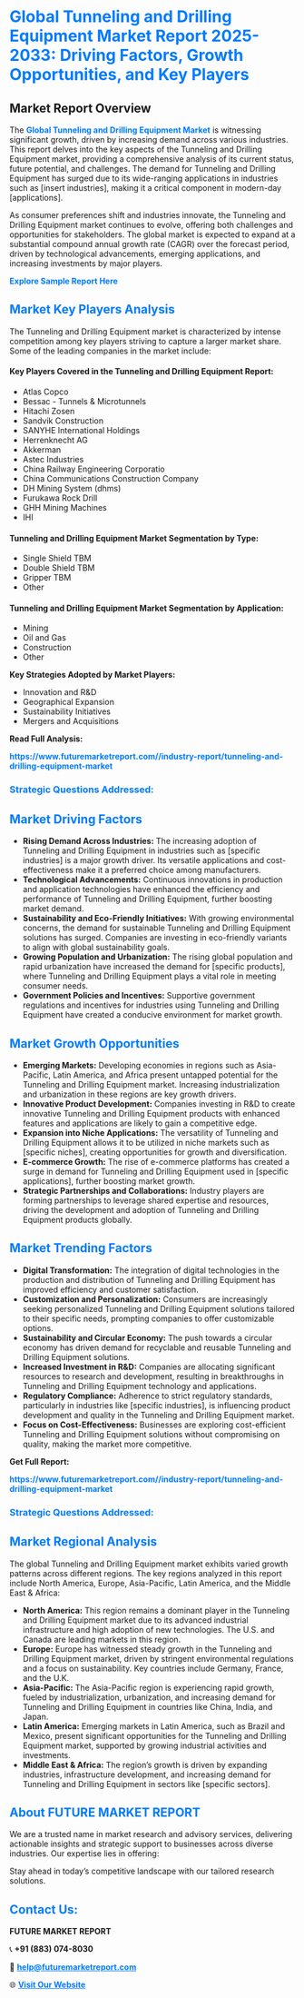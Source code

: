 <h1 style="color: #007BFF;">Global Tunneling and Drilling Equipment Market Report 2025-2033: Driving Factors, Growth Opportunities, and Key Players</h1>

<section id="overview">
<h2>Market Report Overview</h2>
<p>The <a href="https://www.futuremarketreport.com//industry-report/tunneling-and-drilling-equipment-market" style="color: #007BFF; text-decoration: none;"><strong>Global Tunneling and Drilling Equipment Market</strong></a> is witnessing significant growth, driven by increasing demand across various industries. This report delves into the key aspects of the Tunneling and Drilling Equipment market, providing a comprehensive analysis of its current status, future potential, and challenges. The demand for Tunneling and Drilling Equipment has surged due to its wide-ranging applications in industries such as [insert industries], making it a critical component in modern-day [applications].</p>
<p>As consumer preferences shift and industries innovate, the Tunneling and Drilling Equipment market continues to evolve, offering both challenges and opportunities for stakeholders. The global market is expected to expand at a substantial compound annual growth rate (CAGR) over the forecast period, driven by technological advancements, emerging applications, and increasing investments by major players.</p>
</section>

<section id="overview">
<p><a href="https://www.futuremarketreport.com//request-sample/reportId=59631" style="color: #007BFF; text-decoration: none;"><strong>Explore Sample Report Here</strong></a></p>
</section>

<section id="key-players">
<h2 style="color: #007BFF;">Market Key Players Analysis</h2>
<p>The Tunneling and Drilling Equipment market is characterized by intense competition among key players striving to capture a larger market share. Some of the leading companies in the market include:</p>
<h4>Key Players Covered in the Tunneling and Drilling Equipment Report:</h4>
<ul><li>Atlas Copco</li><li>Bessac - Tunnels &amp; Microtunnels</li><li>Hitachi Zosen</li><li>Sandvik Construction</li><li>SANYHE International Holdings</li><li>Herrenknecht AG</li><li>Akkerman</li><li>Astec Industries</li><li>China Railway Engineering Corporatio</li><li>China Communications Construction Company</li><li>DH Mining System (dhms)</li><li>Furukawa Rock Drill</li><li>GHH Mining Machines</li><li>IHI</li></ul>
<h4>Tunneling and Drilling Equipment Market Segmentation by Type:</h4>
<ul><li>Single Shield TBM</li><li>Double Shield TBM</li><li>Gripper TBM</li><li>Other</li></ul>

<h4>Tunneling and Drilling Equipment Market Segmentation by Application:</h4>
<ul><li>Mining</li><li>Oil and Gas</li><li>Construction</li><li>Other</li></ul>
<p><strong>Key Strategies Adopted by Market Players:</strong></p>
<ul>
<li>Innovation and R&D</li>
<li>Geographical Expansion</li>
<li>Sustainability Initiatives</li>
<li>Mergers and Acquisitions</li>
</ul>
</section>

<section>
<p><strong>Read Full Analysis: </strong></p><a href="https://www.futuremarketreport.com//industry-report/tunneling-and-drilling-equipment-market" style="color: #007BFF; text-decoration: none;"><strong>https://www.futuremarketreport.com//industry-report/tunneling-and-drilling-equipment-market</strong></a>
<h3 style="color: #007BFF;">Strategic Questions Addressed:</h3>
</section>

<section id="driving-factors">
<h2 style="color: #007BFF;">Market Driving Factors</h2>
<ul>
<li><strong>Rising Demand Across Industries:</strong> The increasing adoption of Tunneling and Drilling Equipment in industries such as [specific industries] is a major growth driver. Its versatile applications and cost-effectiveness make it a preferred choice among manufacturers.</li>
<li><strong>Technological Advancements:</strong> Continuous innovations in production and application technologies have enhanced the efficiency and performance of Tunneling and Drilling Equipment, further boosting market demand.</li>
<li><strong>Sustainability and Eco-Friendly Initiatives:</strong> With growing environmental concerns, the demand for sustainable Tunneling and Drilling Equipment solutions has surged. Companies are investing in eco-friendly variants to align with global sustainability goals.</li>
<li><strong>Growing Population and Urbanization:</strong> The rising global population and rapid urbanization have increased the demand for [specific products], where Tunneling and Drilling Equipment plays a vital role in meeting consumer needs.</li>
<li><strong>Government Policies and Incentives:</strong> Supportive government regulations and incentives for industries using Tunneling and Drilling Equipment have created a conducive environment for market growth.</li>
</ul>
</section>

<section id="growth-opportunities">
<h2 style="color: #007BFF;">Market Growth Opportunities</h2>
<ul>
<li><strong>Emerging Markets:</strong> Developing economies in regions such as Asia-Pacific, Latin America, and Africa present untapped potential for the Tunneling and Drilling Equipment market. Increasing industrialization and urbanization in these regions are key growth drivers.</li>
<li><strong>Innovative Product Development:</strong> Companies investing in R&D to create innovative Tunneling and Drilling Equipment products with enhanced features and applications are likely to gain a competitive edge.</li>
<li><strong>Expansion into Niche Applications:</strong> The versatility of Tunneling and Drilling Equipment allows it to be utilized in niche markets such as [specific niches], creating opportunities for growth and diversification.</li>
<li><strong>E-commerce Growth:</strong> The rise of e-commerce platforms has created a surge in demand for Tunneling and Drilling Equipment used in [specific applications], further boosting market growth.</li>
<li><strong>Strategic Partnerships and Collaborations:</strong> Industry players are forming partnerships to leverage shared expertise and resources, driving the development and adoption of Tunneling and Drilling Equipment products globally.</li>
</ul>
</section>

<section id="trending-factors">
<h2 style="color: #007BFF;">Market Trending Factors</h2>
<ul>
<li><strong>Digital Transformation:</strong> The integration of digital technologies in the production and distribution of Tunneling and Drilling Equipment has improved efficiency and customer satisfaction.</li>
<li><strong>Customization and Personalization:</strong> Consumers are increasingly seeking personalized Tunneling and Drilling Equipment solutions tailored to their specific needs, prompting companies to offer customizable options.</li>
<li><strong>Sustainability and Circular Economy:</strong> The push towards a circular economy has driven demand for recyclable and reusable Tunneling and Drilling Equipment solutions.</li>
<li><strong>Increased Investment in R&D:</strong> Companies are allocating significant resources to research and development, resulting in breakthroughs in Tunneling and Drilling Equipment technology and applications.</li>
<li><strong>Regulatory Compliance:</strong> Adherence to strict regulatory standards, particularly in industries like [specific industries], is influencing product development and quality in the Tunneling and Drilling Equipment market.</li>
<li><strong>Focus on Cost-Effectiveness:</strong> Businesses are exploring cost-efficient Tunneling and Drilling Equipment solutions without compromising on quality, making the market more competitive.</li>
</ul>
</section>

<section>
<p><strong>Get Full Report: </strong></p><a href="https://www.futuremarketreport.com//industry-report/tunneling-and-drilling-equipment-market" style="color: #007BFF; text-decoration: none;"><strong>https://www.futuremarketreport.com//industry-report/tunneling-and-drilling-equipment-market</strong></a>
<h3 style="color: #007BFF;">Strategic Questions Addressed:</h3>
</section>


<section id="regional-analysis">
<h2 style="color: #007BFF;">Market Regional Analysis</h2>
<p>The global Tunneling and Drilling Equipment market exhibits varied growth patterns across different regions. The key regions analyzed in this report include North America, Europe, Asia-Pacific, Latin America, and the Middle East & Africa:</p>
<ul>
<li><strong>North America:</strong> This region remains a dominant player in the Tunneling and Drilling Equipment market due to its advanced industrial infrastructure and high adoption of new technologies. The U.S. and Canada are leading markets in this region.</li>
<li><strong>Europe:</strong> Europe has witnessed steady growth in the Tunneling and Drilling Equipment market, driven by stringent environmental regulations and a focus on sustainability. Key countries include Germany, France, and the U.K.</li>
<li><strong>Asia-Pacific:</strong> The Asia-Pacific region is experiencing rapid growth, fueled by industrialization, urbanization, and increasing demand for Tunneling and Drilling Equipment in countries like China, India, and Japan.</li>
<li><strong>Latin America:</strong> Emerging markets in Latin America, such as Brazil and Mexico, present significant opportunities for the Tunneling and Drilling Equipment market, supported by growing industrial activities and investments.</li>
<li><strong>Middle East & Africa:</strong> The region’s growth is driven by expanding industries, infrastructure development, and increasing demand for Tunneling and Drilling Equipment in sectors like [specific sectors].</li>
</ul>
</section>

<footer>
<h2 style="color: #007BFF;">About FUTURE MARKET REPORT</h2>
<p>We are a trusted name in market research and advisory services, delivering actionable insights and strategic support to businesses across diverse industries. Our expertise lies in offering:</p>

<p>Stay ahead in today’s competitive landscape with our tailored research solutions.</p>

<h2 style="color: #007BFF;">Contact Us:</h2>
<p><strong>FUTURE MARKET REPORT</strong></p>
<p>📞 <strong>+91 (883) 074-8030</strong></p>
<p>📧 <strong><a href="mailto:help@futuremarketreport.com" style="color: #007BFF;">help@futuremarketreport.com</a></strong></p>
<p>🌐 <strong><a href="https://www.futuremarketreport.com/" style="color: #007BFF;">Visit Our Website</a></strong></p>
</footer>